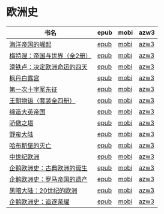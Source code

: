 # 欧洲史

| 书名 | epub | mobi | azw3 |
| --- | --- | --- | --- |
| [海洋帝国的崛起](http://ct.dalanmei.com/f/31084289-570299922-47bc7b) | [epub](http://ct.dalanmei.com/f/31084289-570299922-47bc7b) | [mobi](http://ct.dalanmei.com/f/31084289-570174743-25a3c0) | [azw3](http://ct.dalanmei.com/f/31084289-570369207-bd9265) |
| [梅特涅：帝国与世界（全2册）](http://ct.dalanmei.com/f/31084289-572114350-162de8) | [epub](http://ct.dalanmei.com/f/31084289-572114350-162de8) | [mobi](http://ct.dalanmei.com/f/31084289-571713546-21c239) | [azw3](http://ct.dalanmei.com/f/31084289-572129044-49d5ef) |
| [滑铁卢：决定欧洲命运的四天](http://ct.dalanmei.com/f/31084289-572120581-c96527) | [epub](http://ct.dalanmei.com/f/31084289-572120581-c96527) | [mobi](http://ct.dalanmei.com/f/31084289-571640635-cb0dca) | [azw3](http://ct.dalanmei.com/f/31084289-572180958-9b0726) |
| [枫丹白露宫](http://ct.dalanmei.com/f/31084289-572121001-eb1256) | [epub](http://ct.dalanmei.com/f/31084289-572121001-eb1256) | [mobi](http://ct.dalanmei.com/f/31084289-571638459-c76b82) | [azw3](http://ct.dalanmei.com/f/31084289-572182500-42a180) |
| [第一次十字军东征](http://ct.dalanmei.com/f/31084289-571802311-58f566) | [epub](http://ct.dalanmei.com/f/31084289-571802311-58f566) | [mobi](http://ct.dalanmei.com/f/31084289-571532693-5655d4) | [azw3](http://ct.dalanmei.com/f/31084289-572195127-5a487d) |
| [王朝物语（套装全四册）](http://ct.dalanmei.com/f/31084289-571808922-be3946) | [epub](http://ct.dalanmei.com/f/31084289-571808922-be3946) | [mobi](http://ct.dalanmei.com/f/31084289-571541143-5d6084) | [azw3](http://ct.dalanmei.com/f/31084289-572196292-b4e18d) |
| [缔造大英帝国](http://ct.dalanmei.com/f/31084289-571818725-3de831) | [epub](http://ct.dalanmei.com/f/31084289-571818725-3de831) | [mobi](http://ct.dalanmei.com/f/31084289-571548290-3536bf) | [azw3](http://ct.dalanmei.com/f/31084289-572198857-c942ff) |
| [骄傲之塔](http://ct.dalanmei.com/f/31084289-571905077-2765a7) | [epub](http://ct.dalanmei.com/f/31084289-571905077-2765a7) | [mobi](http://ct.dalanmei.com/f/31084289-571555454-e3325a) | [azw3](http://ct.dalanmei.com/f/31084289-572202936-00325c) |
| [野蛮大陆](http://ct.dalanmei.com/f/31084289-571988750-9122cc) | [epub](http://ct.dalanmei.com/f/31084289-571988750-9122cc) | [mobi](http://ct.dalanmei.com/f/31084289-571561623-97e7bb) | [azw3](http://ct.dalanmei.com/f/31084289-571910449-d34280) |
| [哈布斯堡的灭亡](http://ct.dalanmei.com/f/31084289-571736568-fa790b) | [epub](http://ct.dalanmei.com/f/31084289-571736568-fa790b) | [mobi](http://ct.dalanmei.com/f/31084289-571606091-1cf2b2) | [azw3](http://ct.dalanmei.com/f/31084289-571914947-12eafd) |
| [中世纪欧洲](http://ct.dalanmei.com/f/31084289-571774781-8fab65) | [epub](http://ct.dalanmei.com/f/31084289-571774781-8fab65) | [mobi](http://ct.dalanmei.com/f/31084289-571497632-4857f0) | [azw3](http://ct.dalanmei.com/f/31084289-571919279-88f613) |
| [企鹅欧洲史：古典欧洲的诞生](http://ct.dalanmei.com/f/31084289-571775178-6b3647) | [epub](http://ct.dalanmei.com/f/31084289-571775178-6b3647) | [mobi](http://ct.dalanmei.com/f/31084289-571500566-4f91c3) | [azw3](http://ct.dalanmei.com/f/31084289-571920080-47ccb2) |
| [企鹅欧洲史：罗马帝国的遗产](http://ct.dalanmei.com/f/31084289-571775181-5445b4) | [epub](http://ct.dalanmei.com/f/31084289-571775181-5445b4) | [mobi](http://ct.dalanmei.com/f/31084289-571500578-167385) | [azw3](http://ct.dalanmei.com/f/31084289-571920085-0ae918) |
| [黑暗大陆：20世纪的欧洲](http://ct.dalanmei.com/f/31084289-572122059-8043e2) | [epub](http://ct.dalanmei.com/f/31084289-572122059-8043e2) | [mobi](http://ct.dalanmei.com/f/31084289-571595050-4ab097) | [azw3](http://ct.dalanmei.com/f/31084289-571979105-afa8c0) |
| [企鹅欧洲史：追逐荣耀](http://ct.dalanmei.com/f/31084289-571804871-941dd9) | [epub](http://ct.dalanmei.com/f/31084289-571804871-941dd9) | [mobi](http://ct.dalanmei.com/f/31084289-571536300-a7e25f) | [azw3](http://ct.dalanmei.com/f/31084289-571991302-d1bd35) |
